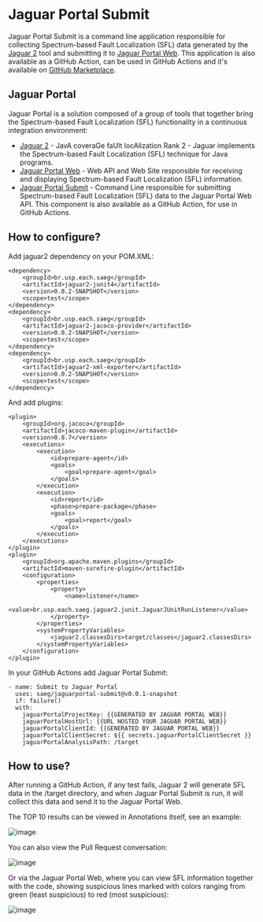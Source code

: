 
# Jaguar Portal Submit

Jaguar Portal Submit is a command line application responsible for collecting Spectrum-based Fault Localization (SFL) data generated by the [Jaguar 2](https://github.com/saeg/jaguar2) tool and submitting it to [Jaguar Portal Web](https://github.com/saeg/jaguarportal-web). This application is also available as a GitHub Action, can be used in GitHub Actions and it's available on [GitHub Marketplace](https://github.com/marketplace/actions/jaguarportal).

## Jaguar Portal
Jaguar Portal is a solution composed of a group of tools that together bring the Spectrum-based Fault Localization (SFL) functionality in a continuous integration environment:
- [Jaguar 2](https://github.com/saeg/jaguar2) - JavA coveraGe faUlt locAlization Rank 2 - Jaguar implements the Spectrum-based Fault Localization (SFL) technique for Java programs.
- [Jaguar Portal Web](https://github.com/saeg/jaguarportal-web) - Web API and Web Site responsible for receiving and displaying Spectrum-based Fault Localization (SFL) information.
- [Jaguar Portal Submit](https://github.com/saeg/jaguarportal-submit) - Command Line responsible for submitting Spectrum-based Fault Localization (SFL) data to the Jaguar Portal Web API. This component is also available as a GitHub Action, for use in GitHub Actions.


## How to configure?

Add jaguar2 dependency on your POM.XML:

    <dependency>
		<groupId>br.usp.each.saeg</groupId>
		<artifactId>jaguar2-junit4</artifactId>
		<version>0.0.2-SNAPSHOT</version>
		<scope>test</scope>
	</dependency>
	<dependency>
		<groupId>br.usp.each.saeg</groupId>
		<artifactId>jaguar2-jacoco-provider</artifactId>
		<version>0.0.2-SNAPSHOT</version>
		<scope>test</scope>
	</dependency>
	<dependency>
		<groupId>br.usp.each.saeg</groupId>
		<artifactId>jaguar2-xml-exporter</artifactId>
		<version>0.0.2-SNAPSHOT</version>
		<scope>test</scope>
	</dependency>

And add plugins:

    <plugin>
		<groupId>org.jacoco</groupId>
		<artifactId>jacoco-maven-plugin</artifactId>
		<version>0.8.7</version>
		<executions>
			<execution>
				<id>prepare-agent</id>
				<goals>
					<goal>prepare-agent</goal>
				</goals>
			</execution>
			<execution>
				<id>report</id>
				<phase>prepare-package</phase>
				<goals>
					<goal>report</goal>
				</goals>
			</execution>
		</executions>
	</plugin>        
	<plugin>
		<groupId>org.apache.maven.plugins</groupId>
		<artifactId>maven-surefire-plugin</artifactId>
		<configuration>				
			<properties>
				<property>
					<name>listener</name>
					<value>br.usp.each.saeg.jaguar2.junit.JaguarJUnitRunListener</value>
				</property>
			</properties>
			<systemPropertyVariables>
				<jaguar2.classesDirs>target/classes</jaguar2.classesDirs>
			</systemPropertyVariables>
		</configuration>
	</plugin>

In your GitHub Actions add Jaguar Portal Submit:

    - name: Submit to Jaguar Portal      
      uses: saeg/jaguarportal-submit@v0.0.1-snapshot
      if: failure()
      with:
        jaguarPortalProjectKey: {{GENERATED BY JAGUAR PORTAL WEB}}
        jaguarPortalHostUrl: {{URL HOSTED YOUR JAGUAR PORTAL WEB}}
        jaguarPortalClientId: {{GENERATED BY JAGUAR PORTAL WEB}}
        jaguarPortalClientSecret: ${{ secrets.jaguarPortalClientSecret }}
        jaguarPortalAnalysisPath: /target

## How to use?
After running a GitHub Action, if any test fails, Jaguar 2 will generate SFL data in the /target directory, and when Jaguar Portal Submit is run, it will collect this data and send it to the Jaguar Portal Web.

The TOP 10 results can be viewed in Annotations itself, see an example:

![image](https://github.com/user-attachments/assets/fca61507-2d23-44ef-955a-351748bd35ec)


You can also view the Pull Request conversation:

![image](https://github.com/user-attachments/assets/eaee7d35-2eb1-4717-a918-119b5357cf16)


Or via the Jaguar Portal Web, where you can view SFL information together with the code, showing suspicious lines marked with colors ranging from green (least suspicious) to red (most suspicious):

![image](https://github.com/user-attachments/assets/b17237d8-a133-4513-952f-217334813492)

